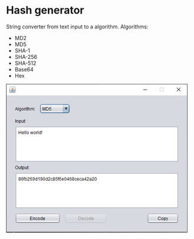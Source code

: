 # Hash generator

String converter from text input to a algorithm.
Algorithms:
- MD2
- MD5
- SHA-1
- SHA-256
- SHA-512
- Base64
- Hex

![Screenshot](https://github.com/diogomcasado/Hash/blob/main/main.PNG)
